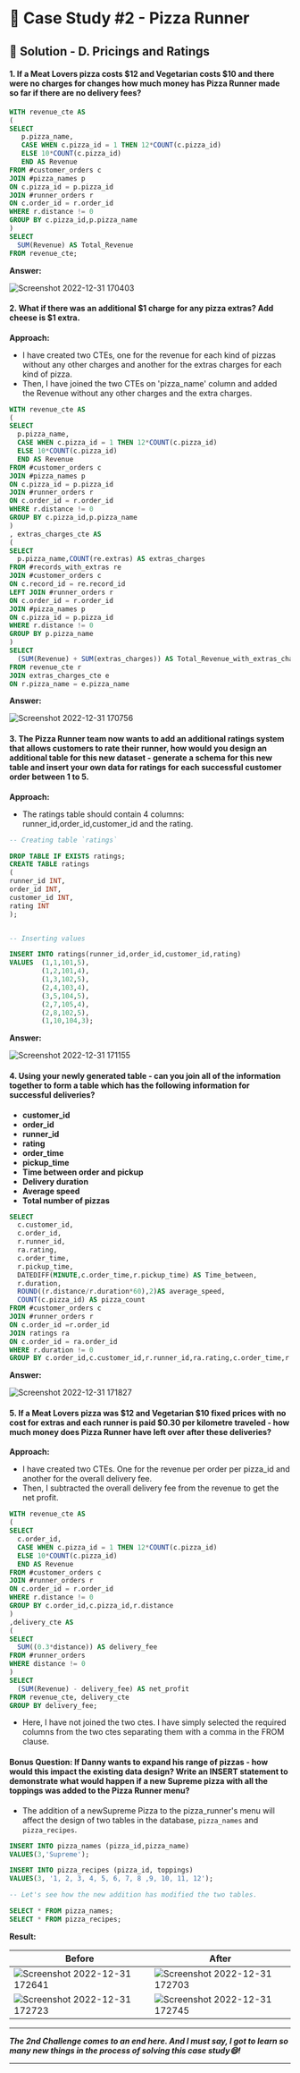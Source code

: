 # :pizza: Case Study #2 - Pizza Runner

## 📝 Solution - D. Pricings and Ratings

#### 1. If a Meat Lovers pizza costs $12 and Vegetarian costs $10 and there were no charges for changes how much money has Pizza Runner made so far if there are no delivery fees?

````sql
WITH revenue_cte AS
(	
SELECT 
   p.pizza_name,
   CASE WHEN c.pizza_id = 1 THEN 12*COUNT(c.pizza_id)
   ELSE 10*COUNT(c.pizza_id) 
   END AS Revenue
FROM #customer_orders c
JOIN #pizza_names p
ON c.pizza_id = p.pizza_id
JOIN #runner_orders r
ON c.order_id = r.order_id
WHERE r.distance != 0
GROUP BY c.pizza_id,p.pizza_name
)
SELECT 
  SUM(Revenue) AS Total_Revenue
FROM revenue_cte;
````

**Answer:**

![Screenshot 2022-12-31 170403](https://user-images.githubusercontent.com/96012488/210135187-d1025a35-837d-44c1-895e-214819617cb0.png)

#### 2. What if there was an additional $1 charge for any pizza extras? Add cheese is $1 extra.

**Approach:**

- I have created two CTEs, one for the revenue for each kind of pizzas without any other charges and another for the extras charges for each kind of pizza.
- Then, I have joined the two CTEs on 'pizza_name' column and added the Revenue without any other charges and the extra charges.

````sql
WITH revenue_cte AS
(
SELECT 
  p.pizza_name,
  CASE WHEN c.pizza_id = 1 THEN 12*COUNT(c.pizza_id)
  ELSE 10*COUNT(c.pizza_id) 
  END AS Revenue
FROM #customer_orders c
JOIN #pizza_names p
ON c.pizza_id = p.pizza_id
JOIN #runner_orders r
ON c.order_id = r.order_id
WHERE r.distance != 0
GROUP BY c.pizza_id,p.pizza_name
)
, extras_charges_cte AS
(
SELECT 
  p.pizza_name,COUNT(re.extras) AS extras_charges
FROM #records_with_extras re
JOIN #customer_orders c
ON c.record_id = re.record_id
LEFT JOIN #runner_orders r
ON c.order_id = r.order_id
JOIN #pizza_names p
ON c.pizza_id = p.pizza_id
WHERE r.distance != 0
GROUP BY p.pizza_name
)
SELECT 
  (SUM(Revenue) + SUM(extras_charges)) AS Total_Revenue_with_extras_charges
FROM revenue_cte r
JOIN extras_charges_cte e
ON r.pizza_name = e.pizza_name
````

**Answer:**

![Screenshot 2022-12-31 170756](https://user-images.githubusercontent.com/96012488/210135312-e3f34f40-eeed-4e43-8e3f-88049807d203.png)

#### 3. The Pizza Runner team now wants to add an additional ratings system that allows customers to rate their runner, how would you design an additional table for this new dataset - generate a schema for this new table and insert your own data for ratings for each successful customer order between 1 to 5.

**Approach:**
- The ratings table should contain 4 columns: runner_id,order_id,customer_id and the rating.

````sql
-- Creating table `ratings`

DROP TABLE IF EXISTS ratings;
CREATE TABLE ratings
(
runner_id INT,
order_id INT,
customer_id INT,
rating INT 
);


-- Inserting values

INSERT INTO ratings(runner_id,order_id,customer_id,rating)
VALUES  (1,1,101,5),
        (1,2,101,4),
        (1,3,102,5),
        (2,4,103,4),
        (3,5,104,5),
        (2,7,105,4),
        (2,8,102,5),
        (1,10,104,3);
````

**Answer:**

![Screenshot 2022-12-31 171155](https://user-images.githubusercontent.com/96012488/210135416-9853f23c-4ee6-48c6-80e0-58a7be2c2e10.png)

#### 4. Using your newly generated table - can you join all of the information together to form a table which has the following information for successful deliveries?
      
-  **customer_id**
-  **order_id**
-  **runner_id**
-  **rating**
-  **order_time**
-  **pickup_time**
-  **Time between order and pickup**
-  **Delivery duration**
-  **Average speed**
-  **Total number of pizzas**

````sql
SELECT 
  c.customer_id,
  c.order_id,
  r.runner_id,
  ra.rating,
  c.order_time,
  r.pickup_time, 
  DATEDIFF(MINUTE,c.order_time,r.pickup_time) AS Time_between,
  r.duration,
  ROUND((r.distance/r.duration*60),2)AS average_speed,
  COUNT(c.pizza_id) AS pizza_count
FROM #customer_orders c
JOIN #runner_orders r
ON c.order_id =r.order_id
JOIN ratings ra
ON c.order_id = ra.order_id
WHERE r.duration != 0
GROUP BY c.order_id,c.customer_id,r.runner_id,ra.rating,c.order_time,r.pickup_time,r.duration,DATEDIFF(MINUTE,c.order_time,r.pickup_time),r.duration,(r.distance/r.duration*60)
````
**Answer:**

![Screenshot 2022-12-31 171827](https://user-images.githubusercontent.com/96012488/210135616-616268ca-bd59-4513-adcd-008d9568bc41.png)

#### 5.  If a Meat Lovers pizza was $12 and Vegetarian $10 fixed prices with no cost for extras and each runner is paid $0.30 per kilometre traveled - how much money does Pizza Runner have left over after these deliveries?

**Approach:**
- I have created two CTEs. One for the revenue per order per pizza_id and another for the overall delivery fee. 
- Then, I subtracted the overall delivery fee from the revenue to get the net profit.

````sql
WITH revenue_cte AS
(	
SELECT 
  c.order_id,
  CASE WHEN c.pizza_id = 1 THEN 12*COUNT(c.pizza_id)
  ELSE 10*COUNT(c.pizza_id) 
  END AS Revenue
FROM #customer_orders c
JOIN #runner_orders r
ON c.order_id = r.order_id
WHERE r.distance != 0
GROUP BY c.order_id,c.pizza_id,r.distance
)
,delivery_cte AS
(
SELECT 
  SUM((0.3*distance)) AS delivery_fee
FROM #runner_orders
WHERE distance != 0
)
SELECT 
  (SUM(Revenue) - delivery_fee) AS net_profit
FROM revenue_cte, delivery_cte
GROUP BY delivery_fee;
````
	
- Here, I have not joined the two ctes. I have simply selected the required columns from the two ctes separating them with a comma in the FROM clause.

#### Bonus Question: If Danny wants to expand his range of pizzas - how would this impact the existing data design? Write an INSERT statement to demonstrate what would happen if a new Supreme pizza with all the toppings was added to the Pizza Runner menu? 

- The addition of a newSupreme Pizza to the pizza_runner's menu will affect the design of two tables in the database, `pizza_names` and `pizza_recipes`.

````sql
INSERT INTO pizza_names (pizza_id,pizza_name)
VALUES(3,'Supreme');

INSERT INTO pizza_recipes (pizza_id, toppings)
VALUES(3, '1, 2, 3, 4, 5, 6, 7, 8 ,9, 10, 11, 12');

-- Let's see how the new addition has modified the two tables.

SELECT * FROM pizza_names;
SELECT * FROM pizza_recipes;
````

**Result:**

| Before|After|
|---|---|
|![Screenshot 2022-12-31 172641](https://user-images.githubusercontent.com/96012488/210135898-baad0c26-2827-40f9-872a-c77807a4a21f.png)|![Screenshot 2022-12-31 172703](https://user-images.githubusercontent.com/96012488/210135935-b4206100-dc7b-4c4b-bb96-d0a219503a21.png)|
|![Screenshot 2022-12-31 172723](https://user-images.githubusercontent.com/96012488/210135951-8a5a1f85-07bc-4e3f-b0e8-4f792a93b626.png)|![Screenshot 2022-12-31 172745](https://user-images.githubusercontent.com/96012488/210135957-cef7ba69-f8e5-441b-904f-3a5a4e38136e.png)|

***

***The 2nd Challenge comes to an end here. And I must say, I got to learn so many new things in the process of solving this case study😄!***

***
